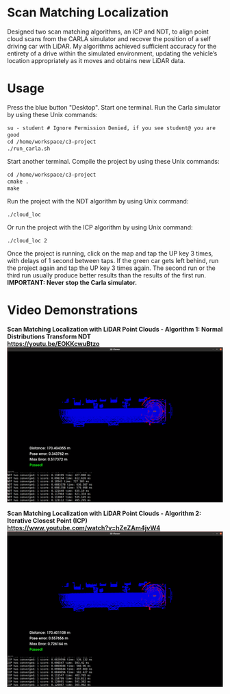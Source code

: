 # Scan Matching Localization

Designed two scan matching algorithms, an ICP and NDT, to align point cloud scans 
from the CARLA simulator and recover the position of a self driving car with LiDAR. 
My algorithms achieved sufficient accuracy for the entirety of a drive within the 
simulated environment, updating the vehicle’s location appropriately as it moves and 
obtains new LiDAR data.


# Usage

Press the blue button "Desktop". Start one terminal. Run the Carla simulator by using these 
Unix commands:

```
su - student # Ignore Permission Denied, if you see student@ you are good
cd /home/workspace/c3-project
./run_carla.sh
```

Start another terminal. Compile the project by using these Unix commands:

```
cd /home/workspace/c3-project
cmake .
make
```

Run the project with the NDT algorithm by using Unix command:

```
./cloud_loc
```

Or run the project with the ICP algorithm by using Unix command:

```
./cloud_loc 2
```

Once the project is running, click on the map and tap the UP key 3 times, with delays of 1 second between taps. If the green car gets left behind, run the project again and tap the UP key 3 times again. The second run or the third run usually produce better results than the results of the first run. **IMPORTANT: Never stop the Carla simulator.**


# Video Demonstrations

**Scan Matching Localization with LiDAR Point Clouds - Algorithm 1: Normal Distributions Transform NDT<br/>
https://youtu.be/EOKKcwuBtzo**
![NDT_Passed.png](assets/images/NDT_Passed.png)

**Scan Matching Localization with LiDAR Point Clouds - Algorithm 2: Iterative Closest Point (ICP)<br/>
https://www.youtube.com/watch?v=hZeZAm4jvW4**
![ICP_Passed.png](assets/images/ICP_Passed.png)
